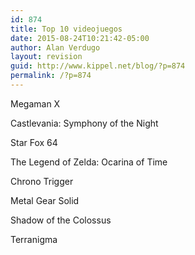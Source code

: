 ```yaml
---
id: 874
title: Top 10 videojuegos
date: 2015-08-24T10:21:42-05:00
author: Alan Verdugo
layout: revision
guid: http://www.kippel.net/blog/?p=874
permalink: /?p=874
---
```

Megaman X

Castlevania: Symphony of the Night

Star Fox 64

The Legend of Zelda: Ocarina of Time

Chrono Trigger

Metal Gear Solid

Shadow of the Colossus

Terranigma